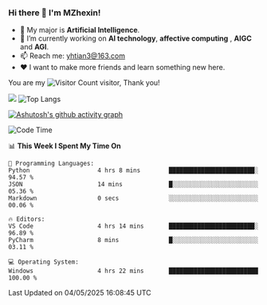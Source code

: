 ### Hi there 👋 I'm MZhexin!

- 💬 My major is **Artificial Intelligence**.
- 🔭 I’m currently working on **AI technology**, **affective computing** , **AIGC** and **AGI**.
- 📫 Reach me: <yhtian3@163.com>
- :heart: I want to make more friends and learn something new here.

You are my ![Visitor Count](https://profile-counter.glitch.me/MZhexin/count.svg) visitor, Thank you!

 ![](https://github-readme-stats.vercel.app/api?username=MZhexin&show_icons=true&theme=transparent) ![Top Langs](https://github-readme-stats.vercel.app/api/top-langs/?username=MZhexin&layout=compact&theme=tokyonight) 

[![Ashutosh's github activity graph](https://github-readme-activity-graph.vercel.app/graph?username=MZhexin)](https://github.com/ashutosh00710/github-readme-activity-graph)



<!--START_SECTION:waka-->
![Code Time](http://img.shields.io/badge/Code%20Time-385%20hrs%2022%20mins-blue)

📊 **This Week I Spent My Time On** 

```text
💬 Programming Languages: 
Python                   4 hrs 8 mins        ████████████████████████░   94.57 % 
JSON                     14 mins             █░░░░░░░░░░░░░░░░░░░░░░░░   05.36 % 
Markdown                 0 secs              ░░░░░░░░░░░░░░░░░░░░░░░░░   00.06 % 

🔥 Editors: 
VS Code                  4 hrs 14 mins       ████████████████████████░   96.89 % 
PyCharm                  8 mins              █░░░░░░░░░░░░░░░░░░░░░░░░   03.11 % 

💻 Operating System: 
Windows                  4 hrs 22 mins       █████████████████████████   100.00 % 
```


 Last Updated on 04/05/2025 16:08:45 UTC
<!--END_SECTION:waka-->



